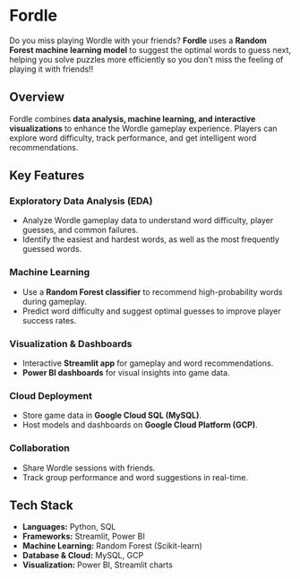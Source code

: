 # Fordle

Do you miss playing Wordle with your friends? **Fordle** uses a **Random Forest machine learning model** to suggest the optimal words to guess next, helping you solve puzzles more efficiently so you don't miss the feeling of playing it with friends!!

## Overview
Fordle combines **data analysis, machine learning, and interactive visualizations** to enhance the Wordle gameplay experience. Players can explore word difficulty, track performance, and get intelligent word recommendations.

## Key Features

### Exploratory Data Analysis (EDA)
- Analyze Wordle gameplay data to understand word difficulty, player guesses, and common failures.
- Identify the easiest and hardest words, as well as the most frequently guessed words.

### Machine Learning
- Use a **Random Forest classifier** to recommend high-probability words during gameplay.
- Predict word difficulty and suggest optimal guesses to improve player success rates.

### Visualization & Dashboards
- Interactive **Streamlit app** for gameplay and word recommendations.
- **Power BI dashboards** for visual insights into game data.

### Cloud Deployment
- Store game data in **Google Cloud SQL (MySQL)**.
- Host models and dashboards on **Google Cloud Platform (GCP)**.

### Collaboration
- Share Wordle sessions with friends.
- Track group performance and word suggestions in real-time.

## Tech Stack
- **Languages:** Python, SQL
- **Frameworks:** Streamlit, Power BI
- **Machine Learning:** Random Forest (Scikit-learn)
- **Database & Cloud:** MySQL, GCP
- **Visualization:** Power BI, Streamlit charts
